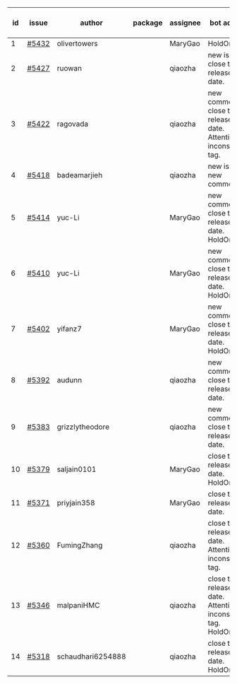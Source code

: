| id | issue | author | package | assignee | bot advice | created date of issue | target release date | date from target |
| ------ | ------ | ------ | ------ | ------ | ------ | ------ | ------ | :-----: |
| 1 | [#5432](https://github.com/Azure/sdk-release-request/issues/5432) | olivertowers |  | MaryGao | HoldOn. | 08-19 | 09-27 |  |
| 2 | [#5427](https://github.com/Azure/sdk-release-request/issues/5427) | ruowan |  | qiaozha | new issue. close to release date. | 08-16 | 08-23 | 1 |
| 3 | [#5422](https://github.com/Azure/sdk-release-request/issues/5422) | ragovada |  | qiaozha | new comment. close to release date. Attention to inconsistent tag. | 08-13 | 08-23 | 1 |
| 4 | [#5418](https://github.com/Azure/sdk-release-request/issues/5418) | badeamarjieh |  | qiaozha | new issue. new comment. | 08-12 | 09-26 |  |
| 5 | [#5414](https://github.com/Azure/sdk-release-request/issues/5414) | yuc-Li |  | MaryGao | new comment. close to release date. HoldOn. | 08-08 | 08-22 | 0 |
| 6 | [#5410](https://github.com/Azure/sdk-release-request/issues/5410) | yuc-Li |  | MaryGao | new comment. close to release date. HoldOn. | 08-08 | 08-22 | 0 |
| 7 | [#5402](https://github.com/Azure/sdk-release-request/issues/5402) | yifanz7 |  | MaryGao | new comment. close to release date. HoldOn. | 08-07 | 08-22 | 0 |
| 8 | [#5392](https://github.com/Azure/sdk-release-request/issues/5392) | audunn |  | qiaozha | new comment. close to release date. | 07-31 | 08-23 | 1 |
| 9 | [#5383](https://github.com/Azure/sdk-release-request/issues/5383) | grizzlytheodore |  | qiaozha | new comment. close to release date. | 07-30 | 08-23 | 1 |
| 10 | [#5379](https://github.com/Azure/sdk-release-request/issues/5379) | saljain0101 |  | MaryGao | close to release date. HoldOn. | 07-26 | 08-22 | 0 |
| 11 | [#5371](https://github.com/Azure/sdk-release-request/issues/5371) | priyjain358 |  | MaryGao | close to release date. | 07-24 | 08-22 | 0 |
| 12 | [#5360](https://github.com/Azure/sdk-release-request/issues/5360) | FumingZhang |  | qiaozha | close to release date. Attention to inconsistent tag. | 07-18 | 08-22 | 0 |
| 13 | [#5346](https://github.com/Azure/sdk-release-request/issues/5346) | malpaniHMC |  | qiaozha | close to release date. Attention to inconsistent tag. HoldOn. | 07-18 | 08-23 | 1 |
| 14 | [#5318](https://github.com/Azure/sdk-release-request/issues/5318) | schaudhari6254888 |  | qiaozha | close to release date. HoldOn. | 07-05 | 08-23 | 1 |
